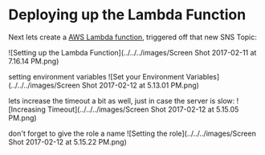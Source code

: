 
Deploying up the Lambda Function
===

Next lets create a [AWS Lambda function](https://console.aws.amazon.com/lambda/home), triggered off that new SNS Topic: 

![Setting up the Lambda Function](../../../images/Screen Shot 2017-02-11 at 7.16.14 PM.png)


setting environment variables
![Set your Environment Variables](../../../images/Screen Shot 2017-02-12 at 5.13.01 PM.png)


lets increase the timeout a bit as well, just in case the server is slow:
![Increasing Timeout](../../../images/Screen Shot 2017-02-12 at 5.15.05 PM.png)


don't forget to give the role a name
![Setting the role](../../../images/Screen Shot 2017-02-12 at 5.15.22 PM.png)
